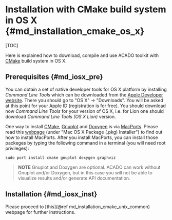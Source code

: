 # Installation with CMake build system in OS X {#md_installation_cmake_os_x}

[TOC]

Here is explained how to download, compile and use ACADO toolkit with [CMake](http://www.cmake.org) build system in OS X. 

## Prerequisites {#md_iosx_pre}

You can obtain a set of native developer tools for OS X platform by installing _Command Line Tools_ which can be downloaded from the [Apple Developer website](http://developer.apple.com/resources/). There you should go to "OS X" -> "Downloads". You will be asked at this point for your Apple ID (registration is for free). You should download now _Command Line Tools_ for your version of OS X, i.e. for Lion one should download _Command Line Tools (OS X Lion)_ version.

One way to install [CMake](http://www.cmake.org), [Gnuplot](http://gnuplot.info/) and [Doxygen](http://www.doxygen.org) is via [MacPorts](http://www.macports.org/). Please read this [webpage](http://www.macports.org/install.php) (under "Mac OS X Package (.pkg) Installer") to find out how to install MacPorts. After you install MacPorts, you can install those packeges by typing the following command in a terminal (you will need root privileges):
~~~
sudo port install cmake gnuplot doxygen graphviz
~~~
> **NOTE** Gnuplot and Doxygen are optional. ACADO can work without Gnuplot and/or Doxygen, but in this case you will not be able to visualize results and/or generate API documentation.

## Installation {#md_iosx_inst}

Please proceed to [this](@ref md_installation_cmake_unix_common) webpage for further instructions. 
